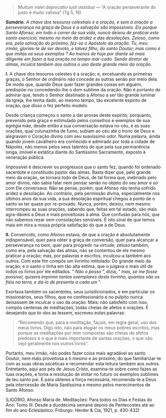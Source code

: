 > *Multum valet deprecatio iusti assidua* — “A oração perseverante do justo é muito valiosa” (Tg 5, 16)

***Sumário.** A chave dos tesouros celestiais é a oração, e sem a oração a perseverança na graça de Deus e a salvação são impossíveis. Eis porque Santo Afonso, em todo o correr da sua vida, nunca deixou de praticar este santo exercício, mesmo no meio da aridez e das desolações. Zeloso, como era, pela salvação do próximo, fez-se o Apóstolo da oração. Tu, meu irmão, glorias-te de ser devoto, e talvez filho, do santo Doutor; mas como é que imitas os seus exemplos ? Ao menos de hoje por diante sê mais diligente em fazer a tua oração no tempo mar-cado. Sendo diretor de almas, inculca também aos outros o uso deste grande meio da oração.*

**I.** A chave dos tesouros celestes é a oração; e, excetuando as primeiras graças, o Senhor de ordinário não concede as outras senão por meio dela. De modo que, quando Deus quer fazer grandes coisas em alguém, predispõe-no concedendo-lhe o dom sublime da oração. Não é portanto de admirar que, tendo o Senhor destinado a Afonso a ser tão grande luminar da Igreja, lhe tenha dado, ao mesmo tempo, tão excelente espírito de oração, que disso o fez perfeito modelo.

Desde criança começou o santo a dar provas deste espírito; porquanto, prevenido pela graça e estimulado pelos conselhos e exemplos de sua egrégia mãe, desde então a sua conversação estava no céu, e as suas orações, qual colunazinha de fumo, subiam ao céu até o trono de Deus e alegravam o Coração divino com seu suavíssimo odor. Numa palavra, ainda quando jovem cavalheiro era conhecido e admirado por toda a cidade de Nápoles, não menos pelos seus talentos do que pela sua permanência longa, imóvel e extática diante do Santíssimo Sacramento, exposto à veneração pública.

Impossível é descrever os progressos que o santo fez, quando foi ordenado sacerdote e constituído pastor das almas. Basta dizer que, pelo grande meio da oração, se tornara todo de Deus, de tal forma que, inebriado pelo amor divino, não sabia falar nem pensar senão no objeto do seu amor e só com Ele conversava. Não se pense, porém, que Afonso não tenha sofrido aridez e desolação. Ao contrário, pela permissão divina, especialmente nos últimos anos da sua vida, a sua desolação espiritual chegou a ponto de o santo se ter quase por re-provado. Nunca, porém, deixou, nem mesmo interrompeu as suas orações, sabendo que, feitas em tal estado, são mais agra-dáveis a Deus e mais proveitosas à alma. Que confusão para nós, que não sabemos rezar sem consolações sensíveis. É isto sinal de que temos mais em mira a nossa própria satisfação do que a de Deus.

**II.** Convencido, como Afonso estava, de que a oração é absolutamente indispensável, quer para obter a graça de conversão, quer para alcançar a perseverança no bem, quer para progredir na virtude; zeloso também, como era, pela salvação das almas, não se contentou de ele mesmo praticar a oração; mas, por palavras e escritos, inculcou-a também aos outros. Com este fim compôs um livrinho intitulado: Do grande meio da oração; e o santo o tinha em tão alta estima, que o julgava o mais útil de todos os livros por ele editados. “ *Não o posso* ”, dizia, “ *mas, se me fosse possível, quisera imprimir tantos exemplares deste livrinho, quantos são os fiéis na terra, e dá-lo de presente a cada um* ”.

Exortava também os sacerdotes, seus jurisdicionados, e em particular os missionários, seus filhos, que no confessionário e no púlpito nunca deixassem de inculcar o uso da oração. Mais: não satisfeito com isso, compôs centenas de meditações, todas cheias de afetos e orações. E desejando que to-dos as lessem, escreveu estas palavras:

> “Recomendo que, para a meditação, façais, em regra geral, uso dos meus livros. Digo isto, não para elogiar os meus pobres escritos, mas porque as meditações por mim compostas são cheias de afetos piedosos e o que é mais importante de santas orações, o que não vejo geralmente nos outros livros”.

Portanto, meu irmão, não podes fazer coisa mais agradável ao santo Doutor, nem mais proveitosa a ti mesmo e ao próximo, do que familiarizar-te com as suas obras ascéticas e recomendar esta leitura também aos outros. Entretanto, aqui aos pés de Jesus Cristo, examina-te sobre como fazes as tuas orações, e toma a resolução de imitar no futuro os exemplos sublimes de teu santo pai. E para obteres a força necessária, recomenda-te a Deus pela intercessão de Maria Santíssima e mesmo pelos merecimentos de Santo Afonso.

(LIGÓRIO, Afonso Maria de. Meditações: Para todos os Dias e Festas do Ano: Tomo III: Desde a duodécima semana depois de Pentecostes até ao fim do ano Eclesiástico. Friburgo: Herder & Cia, 1921, p. 430-432)
